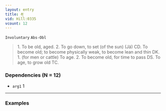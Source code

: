 ```yaml
---
layout: entry
title: རྒ་
vid: Hill:0335
vcount: 12
---
```

`Involuntary` `Abs-Obl`
> 1\.
 To be old, aged\.
 2\.
 To go down, to set (of the sun) (Jä) CD\.
 To become old; to become physically weak, to become lean and thin DK\.
 1\.
 (for men or cattle) To age\.
 2\.
 To become old, for time to pass DS\.
 To age, to grow old TC\.

### Dependencies (N = 12)
* `arg1` 1

---

### Examples



